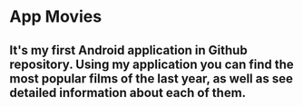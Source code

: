 # App Movies

## It's my first Android application in Github repository. Using my application you can find the most popular films of the last year, as well as see detailed information about each of them.
